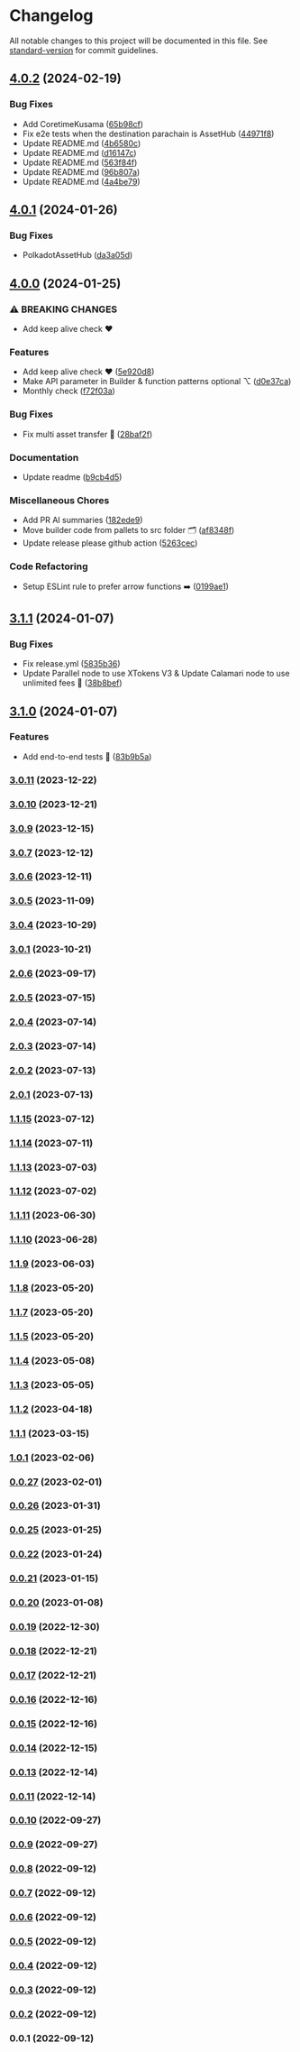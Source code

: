 # Changelog

All notable changes to this project will be documented in this file. See [standard-version](https://github.com/conventional-changelog/standard-version) for commit guidelines.

## [4.0.2](https://github.com/paraspell/xcm-sdk/compare/v4.0.1...v4.0.2) (2024-02-19)


### Bug Fixes

* Add CoretimeKusama ([65b98cf](https://github.com/paraspell/xcm-sdk/commit/65b98cff70d390c6b918786576504c80ca1aa18e))
* Fix e2e tests when the destination parachain is AssetHub ([44971f8](https://github.com/paraspell/xcm-sdk/commit/44971f88f5e78131308b4a66a1421ff568382aff))
* Update README.md ([4b6580c](https://github.com/paraspell/xcm-sdk/commit/4b6580c7799b6a48bccd73f7de14ef24ceb1451f))
* Update README.md ([d16147c](https://github.com/paraspell/xcm-sdk/commit/d16147c482cb268f3686366b58cebbfaef02eed0))
* Update README.md ([563f84f](https://github.com/paraspell/xcm-sdk/commit/563f84f6b09f4e147597dad6ad4c45813355f68c))
* Update README.md ([96b807a](https://github.com/paraspell/xcm-sdk/commit/96b807a6e7419e13692540b2a6a39edd848ddc63))
* Update README.md ([4a4be79](https://github.com/paraspell/xcm-sdk/commit/4a4be79608fcf8114025a9781804e8817a833151))

## [4.0.1](https://github.com/paraspell/xcm-sdk/compare/v4.0.0...v4.0.1) (2024-01-26)


### Bug Fixes

* PolkadotAssetHub ([da3a05d](https://github.com/paraspell/xcm-sdk/commit/da3a05d907e9f036f9e2820ba9ee2344c87486ae))

## [4.0.0](https://github.com/paraspell/xcm-sdk/compare/v3.1.1...v4.0.0) (2024-01-25)


### ⚠ BREAKING CHANGES

* Add keep alive check ❤️

### Features

* Add keep alive check ❤️ ([5e920d8](https://github.com/paraspell/xcm-sdk/commit/5e920d872a8a1b79c5ce65938914041827ca0d21))
* Make API parameter in Builder & function patterns optional ⌥ ([d0e37ca](https://github.com/paraspell/xcm-sdk/commit/d0e37ca68b155328e35dc31a51e2836770ce4b2d))
* Monthly check ([f72f03a](https://github.com/paraspell/xcm-sdk/commit/f72f03af502bcd0cd3ad10f7371c9eefbbd54aba))


### Bug Fixes

* Fix multi asset transfer 🔧 ([28baf2f](https://github.com/paraspell/xcm-sdk/commit/28baf2f8fd71df810697e9f28f84552a25c84d19))


### Documentation

* Update readme ([b9cb4d5](https://github.com/paraspell/xcm-sdk/commit/b9cb4d5f496196c7e2c83d9d005dd6c419bb5910))


### Miscellaneous Chores

* Add PR AI summaries ([182ede9](https://github.com/paraspell/xcm-sdk/commit/182ede95812517c4a467fc7aeb8403108696e270))
* Move builder code from pallets to src folder 🗂️ ([af8348f](https://github.com/paraspell/xcm-sdk/commit/af8348fd64d4b02f0ba3e76ee419d6e4be848051))
* Update release please github action ([5263cec](https://github.com/paraspell/xcm-sdk/commit/5263cec25c6f51efa8777383593042cf22c86d57))


### Code Refactoring

* Setup ESLint rule to prefer arrow functions ➡️ ([0199ae1](https://github.com/paraspell/xcm-sdk/commit/0199ae177b549fa1dfd44c56de88580a09720197))

## [3.1.1](https://github.com/paraspell/xcm-sdk/compare/v3.1.0...v3.1.1) (2024-01-07)


### Bug Fixes

* Fix release.yml ([5835b36](https://github.com/paraspell/xcm-sdk/commit/5835b366fe2b6710d2a5c57d181be34b745c69d2))
* Update Parallel node to use XTokens V3 & Update Calamari node to use unlimited fees 🔧 ([38b8bef](https://github.com/paraspell/xcm-sdk/commit/38b8bef8898bcb345bfaba01c9912b2925d5a612))

## [3.1.0](https://github.com/paraspell/xcm-sdk/compare/v3.0.11...v3.1.0) (2024-01-07)


### Features

* Add end-to-end tests 🧪 ([83b9b5a](https://github.com/paraspell/xcm-sdk/commit/83b9b5a333ecf4cfba25828e0f3d9c159e2920d1))

### [3.0.11](///compare/v3.0.10...v3.0.11) (2023-12-22)

### [3.0.10](///compare/v3.0.9...v3.0.10) (2023-12-21)

### [3.0.9](///compare/v3.0.7...v3.0.9) (2023-12-15)

### [3.0.7](///compare/v3.0.6...v3.0.7) (2023-12-12)

### [3.0.6](///compare/v3.0.5...v3.0.6) (2023-12-11)

### [3.0.5](///compare/v3.0.4...v3.0.5) (2023-11-09)

### [3.0.4](///compare/v3.0.1...v3.0.4) (2023-10-29)

### [3.0.1](///compare/v2.0.6...v3.0.1) (2023-10-21)

### [2.0.6](///compare/v2.0.5...v2.0.6) (2023-09-17)

### [2.0.5](///compare/v2.0.4...v2.0.5) (2023-07-15)

### [2.0.4](///compare/v2.0.3...v2.0.4) (2023-07-14)

### [2.0.3](///compare/v2.0.2...v2.0.3) (2023-07-14)

### [2.0.2](///compare/v1.1.15...v2.0.2) (2023-07-13)

### [2.0.1](///compare/v1.1.15...v2.0.1) (2023-07-13)

### [1.1.15](///compare/v1.1.14...v1.1.15) (2023-07-12)

### [1.1.14](///compare/v1.1.13...v1.1.14) (2023-07-11)

### [1.1.13](///compare/v1.1.12...v1.1.13) (2023-07-03)

### [1.1.12](///compare/v1.1.10...v1.1.12) (2023-07-02)

### [1.1.11](///compare/v1.1.10...v1.1.11) (2023-06-30)

### [1.1.10](///compare/v1.1.9...v1.1.10) (2023-06-28)

### [1.1.9](///compare/v1.1.4...v1.1.9) (2023-06-03)

### [1.1.8](///compare/v1.1.7...v1.1.8) (2023-05-20)

### [1.1.7](///compare/v1.1.4...v1.1.7) (2023-05-20)

### [1.1.5](///compare/v1.1.4...v1.1.5) (2023-05-20)

### [1.1.4](///compare/v1.1.3...v1.1.4) (2023-05-08)

### [1.1.3](///compare/v1.1.2...v1.1.3) (2023-05-05)

### [1.1.2](///compare/v1.1.1...v1.1.2) (2023-04-18)

### [1.1.1](///compare/v1.0.1...v1.1.1) (2023-03-15)

### [1.0.1](///compare/v0.0.27...v1.0.1) (2023-02-06)

### [0.0.27](///compare/v0.0.26...v0.0.27) (2023-02-01)

### [0.0.26](///compare/v0.0.25...v0.0.26) (2023-01-31)

### [0.0.25](///compare/v0.0.22...v0.0.25) (2023-01-25)

### [0.0.22](///compare/v0.0.21...v0.0.22) (2023-01-24)

### [0.0.21](///compare/v0.0.20...v0.0.21) (2023-01-15)

### [0.0.20](///compare/v0.0.19...v0.0.20) (2023-01-08)

### [0.0.19](///compare/v0.0.18...v0.0.19) (2022-12-30)

### [0.0.18](///compare/v0.0.17...v0.0.18) (2022-12-21)

### [0.0.17](///compare/v0.0.16...v0.0.17) (2022-12-21)

### [0.0.16](///compare/v0.0.15...v0.0.16) (2022-12-16)

### [0.0.15](///compare/v0.0.14...v0.0.15) (2022-12-16)

### [0.0.14](///compare/v0.0.13...v0.0.14) (2022-12-15)

### [0.0.13](///compare/v0.0.10...v0.0.13) (2022-12-14)

### [0.0.11](///compare/v0.0.10...v0.0.11) (2022-12-14)

### [0.0.10](///compare/v0.0.9...v0.0.10) (2022-09-27)

### [0.0.9](///compare/v0.0.8...v0.0.9) (2022-09-27)

### [0.0.8](///compare/v0.0.7...v0.0.8) (2022-09-12)

### [0.0.7](///compare/v0.0.6...v0.0.7) (2022-09-12)

### [0.0.6](///compare/v0.0.5...v0.0.6) (2022-09-12)

### [0.0.5](///compare/v0.0.4...v0.0.5) (2022-09-12)

### [0.0.4](///compare/v0.0.3...v0.0.4) (2022-09-12)

### [0.0.3](///compare/v0.0.2...v0.0.3) (2022-09-12)

### [0.0.2](///compare/v0.0.1...v0.0.2) (2022-09-12)

### 0.0.1 (2022-09-12)
